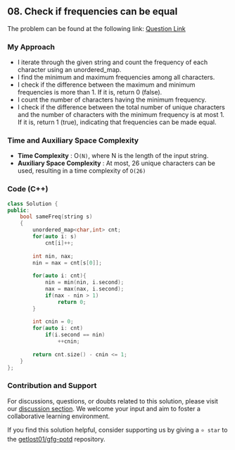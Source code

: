 ## 08. Check if frequencies can be equal
The problem can be found at the following link: [Question Link](https://www.geeksforgeeks.org/problems/check-frequencies4211/1)

### My Approach
- I iterate through the given string and count the frequency of each character using an unordered_map.
- I find the minimum and maximum frequencies among all characters.
- I check if the difference between the maximum and minimum frequencies is more than 1. If it is, return 0 (false).
- I count the number of characters having the minimum frequency.
- I check if the difference between the total number of unique characters and the number of characters with the minimum frequency is at most 1. If it is, return 1 (true), indicating that frequencies can be made equal.

### Time and Auxiliary Space Complexity

- **Time Complexity** : O`(N)`, where N is the length of the input string.
- **Auxiliary Space Complexity** : At most, 26 unique characters can be used, resulting in a time complexity of `O(26)`

### Code (C++)
```cpp
class Solution {
public:
    bool sameFreq(string s)
    {
        unordered_map<char,int> cnt;
        for(auto i: s)
            cnt[i]++;
        
        int nin, nax;
        nin = nax = cnt[s[0]];
        
        for(auto i: cnt){
            nin = min(nin, i.second);
            nax = max(nax, i.second);
            if(nax - nin > 1)
                return 0;
        }
        
        int cnin = 0;
        for(auto i: cnt)
            if(i.second == nin)
                ++cnin;
            
        return cnt.size() - cnin <= 1;
    }
};
```

### Contribution and Support

For discussions, questions, or doubts related to this solution, please visit our [discussion section](https://github.com/getlost01/gfg-potd/discussions). We welcome your input and aim to foster a collaborative learning environment.

If you find this solution helpful, consider supporting us by giving a `⭐ star` to the [getlost01/gfg-potd](https://github.com/getlost01/gfg-potd) repository.
